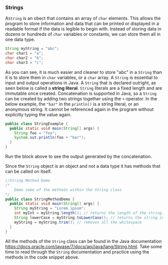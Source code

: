 ### Strings

A`String` is an obect that contains an array of `char` elements. This allows the program to store information and data that can be printed or displayed in a readable format if the data is legible to begin with. Instead of storing data in dozens or hundreds of `char` variables or constants, we can store them all in one data type. 

```java
String myString = "abc";
char char1 = "a";
char char2 = "b";
char char3 = "c";
```

As you can see, it is much easier and cleaner to store "abc" in a `String` than it is to store them in `char` variables, or a `char` array.  A `String` is essential to input and output operations in Java. A `String` that is declared outright, as seen below is called a **string literal**. `String` literals are a fixed length and are immutable once created. Concatenation is supported in Java, so a `String` can be created by adding two strings together using the `+` operator. In the below example, the `"bar"` in the `println()` is a string literal, or an anonymous string. It cannot be referenced again in the program without explicitly typing the value again. 

```Java
public class StringExample {
  public static void main(String[] args) {
    String foo = "foo"; 
	System.out.println(foo + "bar"); 
  }
}
```

Run the block above to see the output generated by the concatenation. 

SInce the `String` object is an object and not a data type it has methods that can be called on itself. 

```Java
//String Method Demo
/*
	Demo some of the methods within the String class
*/
public class StringMethodDemo {
  public static void main(String[] args) {
    String myString = "Lorem ipsum";
    int myInt = myString.length(); // returns the length of the string as an int
    String lowerCase = myString.toLowerCase(); // returns the string in all lowercase letters
    myString = myString.trim(); // removes all the whitespace
  }
}
```

All the methods of the `String` class can be found in the Java documentation https://docs.oracle.com/javase/7/docs/api/java/lang/String.html. Take some time to read through the `String` documentation and practice using the methods in the code snippet above. 